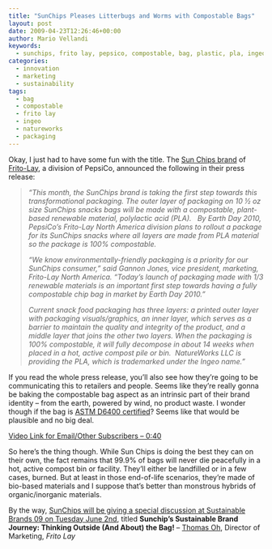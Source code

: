 ```yaml
---
title: "SunChips Pleases Litterbugs and Worms with Compostable Bags"
layout: post
date: 2009-04-23T12:26:46+00:00
author: Mario Vellandi
keywords:
  - sunchips, frito lay, pepsico, compostable, bag, plastic, pla, ingeo, natureworks, packaging, marketing, sustainability, innovation, video
categories:
  - innovation
  - marketing
  - sustainability
tags:
  - bag
  - compostable
  - frito lay
  - ingeo
  - natureworks
  - packaging
---
```

Okay, I just had to have some fun with the title. The <a rel="nofollow" href="http://www.sunchips.com/">Sun Chips brand</a> of <a rel="nofollow" href="http://fritolay.com/">Frito-Lay</a>, a division of PepsiCo, announced the following in their press release:

> *&#8220;This month, the SunChips brand is taking the first step towards this transformational packaging. The outer layer of packaging on 10 ½ oz size SunChips snacks bags will be made with a compostable, plant-based renewable material, polylactic acid (PLA).   By Earth Day 2010, PepsiCo&#8217;s Frito-Lay North America division plans to rollout a package for its SunChips snacks where all layers are made from PLA material so the package is 100% compostable.*
>
> *“We know environmentally-friendly packaging is a priority for our SunChips consumer,” said Gannon Jones, vice president, marketing, Frito-Lay North America. “Today’s launch of packaging made with 1/3 renewable materials is an important first step towards having a fully compostable chip bag in market by Earth Day 2010.”*
>
> *Current snack food packaging has three layers: a printed outer layer with packaging visuals/graphics, an inner layer, which serves as a barrier to maintain the quality and integrity of the product, and a middle layer that joins the other two layers. When the packaging is 100% compostable, it will fully decompose in about 14 weeks when placed in a hot, active compost pile or bin.  NatureWorks LLC is providing the PLA, which is trademarked under the Ingeo name.&#8221;*

If you read the whole press release, you&#8217;ll also see how they&#8217;re going to be communicating this to retailers and people. Seems like they&#8217;re really gonna be baking the compostable bag aspect as an intrinsic part of their brand identity &#8211; from the earth, powered by wind, no product waste. I wonder though if the bag is <a rel="nofollow" href="http://www.astm.org/Standards/D6400.htm">ASTM D6400 certified</a>? Seems like that would be plausible and no big deal.




[Video Link for Email/Other Subscribers &#8211; 0:40](http://www.youtube.com/watch?v=OpHCFOuO1sQ)

So here&#8217;s the thing though. While Sun Chips is doing the best they can on their own, the fact remains that 99.9% of bags will never die peacefully in a hot, active compost bin or facility. They&#8217;ll either be landfilled or in a few cases, burned. But at least in those end-of-life scenarios, they&#8217;re made of bio-based materials and I suppose that&#8217;s better than monstrous hybrids of organic/inorganic materials.

By the way, <a rel="nofollow" href="http://www.sustainablelifemedia.com/events/sb09/schedule">SunChips will be giving a special discussion at Sustainable Brands 09 on Tuesday June 2nd</a>, titled **Sunchip&#8217;s Sustainable Brand Journey: Thinking Outside (And About) the Bag!** &#8211; <a rel="nofollow" href="http://www.sustainablelifemedia.com/events/SB09/speakers/bios#toh">Thomas Oh</a>, Director of Marketing, _Frito Lay_
